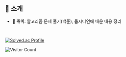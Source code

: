 

## 🌟 소개
- 🌱 **취미**: 알고리즘 문제 풀기(백준), 옵시디언에 배운 내용 정리
<br>

[![Solved.ac Profile](http://mazassumnida.wtf/api/v2/generate_badge?boj=JeongBright)](https://solved.ac/JeongBright)<br>


![Visitor Count](https://komarev.com/ghpvc/?username=YourGitHubUsername&style=flat-square&color=blue)


